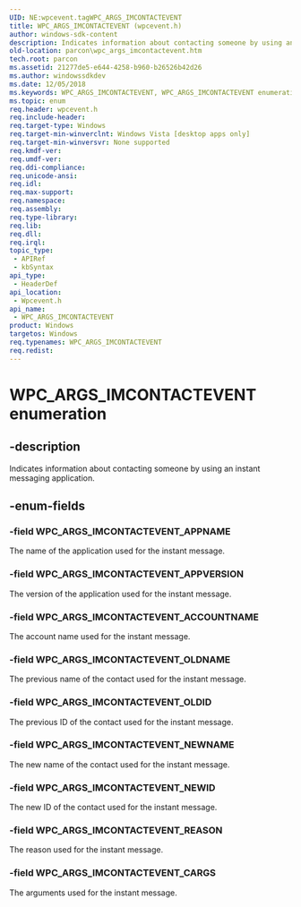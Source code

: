 ```yaml
---
UID: NE:wpcevent.tagWPC_ARGS_IMCONTACTEVENT
title: WPC_ARGS_IMCONTACTEVENT (wpcevent.h)
author: windows-sdk-content
description: Indicates information about contacting someone by using an instant messaging application.
old-location: parcon\wpc_args_imcontactevent.htm
tech.root: parcon
ms.assetid: 21277de5-e644-4258-b960-b26526b42d26
ms.author: windowssdkdev
ms.date: 12/05/2018
ms.keywords: WPC_ARGS_IMCONTACTEVENT, WPC_ARGS_IMCONTACTEVENT enumeration, WPC_ARGS_IMCONTACTEVENT_ACCOUNTNAME, WPC_ARGS_IMCONTACTEVENT_APPNAME, WPC_ARGS_IMCONTACTEVENT_APPVERSION, WPC_ARGS_IMCONTACTEVENT_CARGS, WPC_ARGS_IMCONTACTEVENT_NEWID, WPC_ARGS_IMCONTACTEVENT_NEWNAME, WPC_ARGS_IMCONTACTEVENT_OLDID, WPC_ARGS_IMCONTACTEVENT_OLDNAME, WPC_ARGS_IMCONTACTEVENT_REASON, parcon.wpc_args_imcontactevent, wpcevent/WPC_ARGS_IMCONTACTEVENT, wpcevent/WPC_ARGS_IMCONTACTEVENT_ACCOUNTNAME, wpcevent/WPC_ARGS_IMCONTACTEVENT_APPNAME, wpcevent/WPC_ARGS_IMCONTACTEVENT_APPVERSION, wpcevent/WPC_ARGS_IMCONTACTEVENT_CARGS, wpcevent/WPC_ARGS_IMCONTACTEVENT_NEWID, wpcevent/WPC_ARGS_IMCONTACTEVENT_NEWNAME, wpcevent/WPC_ARGS_IMCONTACTEVENT_OLDID, wpcevent/WPC_ARGS_IMCONTACTEVENT_OLDNAME, wpcevent/WPC_ARGS_IMCONTACTEVENT_REASON
ms.topic: enum
req.header: wpcevent.h
req.include-header: 
req.target-type: Windows
req.target-min-winverclnt: Windows Vista [desktop apps only]
req.target-min-winversvr: None supported
req.kmdf-ver: 
req.umdf-ver: 
req.ddi-compliance: 
req.unicode-ansi: 
req.idl: 
req.max-support: 
req.namespace: 
req.assembly: 
req.type-library: 
req.lib: 
req.dll: 
req.irql: 
topic_type:
 - APIRef
 - kbSyntax
api_type:
 - HeaderDef
api_location:
 - Wpcevent.h
api_name:
 - WPC_ARGS_IMCONTACTEVENT
product: Windows
targetos: Windows
req.typenames: WPC_ARGS_IMCONTACTEVENT
req.redist: 
---
```


# WPC_ARGS_IMCONTACTEVENT enumeration


## -description


Indicates information about contacting someone by using an instant messaging application.


## -enum-fields




### -field WPC_ARGS_IMCONTACTEVENT_APPNAME

The name of the application used for the instant message.


### -field WPC_ARGS_IMCONTACTEVENT_APPVERSION

The version of the application used for the instant message.


### -field WPC_ARGS_IMCONTACTEVENT_ACCOUNTNAME

The account name used for the instant message.


### -field WPC_ARGS_IMCONTACTEVENT_OLDNAME

The previous name of the contact used for the instant message.


### -field WPC_ARGS_IMCONTACTEVENT_OLDID

The previous ID of the contact used for the instant message.


### -field WPC_ARGS_IMCONTACTEVENT_NEWNAME

The new name of the contact used for the instant message.


### -field WPC_ARGS_IMCONTACTEVENT_NEWID

The new ID of the contact used for the instant message.


### -field WPC_ARGS_IMCONTACTEVENT_REASON

The reason used for the instant message.


### -field WPC_ARGS_IMCONTACTEVENT_CARGS

The arguments used for the instant message.

